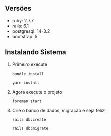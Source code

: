 ## Versões
* ruby: 2.7.7
* rails: 6.1
* postgresql: 14-3.2
* bootstrap: 5


## Instalando Sistema

1. Primeiro execute

    ```
    bundle install
    ```
    ```
    yarn install
    ```
   
2. Agora execute o projeto

    ```
    foreman start
    ```

3. Crie o banco de dados, migração e seja feliz!

    ```
    rails db:create
    ```
    ```
    rails db:migrate
    ```
